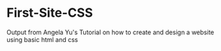 # First-Site-CSS
Output from Angela Yu's Tutorial on how to create and design a website using basic html and css
